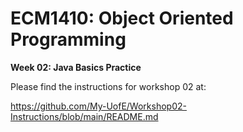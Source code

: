 # ECM1410: Object Oriented Programming
**Week 02: Java Basics Practice**

Please find the instructions for workshop 02 at:

https://github.com/My-UofE/Workshop02-Instructions/blob/main/README.md